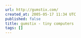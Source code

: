 ```yaml
---
url: http://gumstix.com/
created_at: 2005-05-17 11:34 UTC
published: false
title: gumstix - tiny computers
tags: []
---
```



